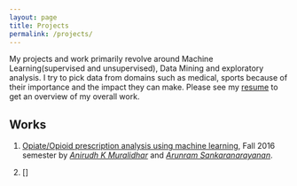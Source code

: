 ```yaml
---
layout: page
title: Projects
permalink: /projects/
---
```


My projects and work primarily revolve around Machine Learning(supervised and unsupervised), Data Mining and exploratory analysis. I try to pick data from domains such as medical, sports because of their importance and the impact they can make. Please see my [resume](cv.md) to get an overview of my overall work.

## Works

1. [Opiate/Opioid prescription analysis using machine learning](/projects/2017-01-05-opiate-prescription-analysis-using-machine-learning.markdown), Fall 2016 semester by [*Anirudh K Muralidhar*](https://www.linkedin.com/in/anirudhkm) and [*Arunram Sankaranarayanan*](https://www.linkedin.com/in/arunsank).

2. []